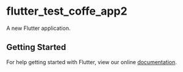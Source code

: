 # flutter_test_coffe_app2

A new Flutter application.

## Getting Started

For help getting started with Flutter, view our online
[documentation](https://flutter.io/).
